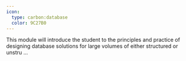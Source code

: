 ```yaml
---
icon:
  type: carbon:database
  color: 9C27B0
---
```


This module will introduce the student to the principles and practice of designing database solutions for large volumes of either structured or unstru ... 
